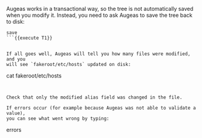 Augeas works in a transactional way, so the tree is not automatically saved
when you modify it. Instead, you need to ask Augeas to save the tree back to
disk:


```
save
```{{execute T1}}


If all goes well, Augeas will tell you how many files were modified, and you
will see `fakeroot/etc/hosts` updated on disk:

```
cat fakeroot/etc/hosts
```{{execute T2}}


Check that only the modified alias field was changed in the file.

If errors occur (for example because Augeas was not able to validate a value),
you can see what went wrong by typing:

```
errors
```{{execute T1}}
